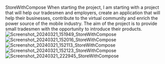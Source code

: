 StoreWithCompose
When starting the project, I am starting with a project that will help our tradesmen and employers, create an application that will help their businesses, contribute to the virtual community and enrich the power source of the mobile industry.
The aim of the project is to provide small tradesmen with the opportunity to introduce their products.
![Screenshot_20240321_151949_StoreWithCompose](https://github.com/EmreMert2000/StoreWithCompose/assets/61905534/b3dad0d9-b46c-493d-84b9-8c1cebc017f1)
![Screenshot_20240321_152016_StoreWithCompose](https://github.com/EmreMert2000/StoreWithCompose/assets/61905534/6aec96e8-28ab-4d54-9988-82aca6299e7e)
![Screenshot_20240321_152113_StoreWithCompose](https://github.com/EmreMert2000/StoreWithCompose/assets/61905534/20fd90b9-547a-4b09-a808-e283c96de65b)
![Screenshot_20240321_152123_StoreWithCompose](https://github.com/EmreMert2000/StoreWithCompose/assets/61905534/07f75445-bf5b-408b-beec-724e8fdda625)
![Screenshot_20240321_222945_StoreWithCompose](https://github.com/EmreMert2000/StoreWithCompose/assets/61905534/68a9bad5-cfae-4b2b-842b-7bacfc14500e)
